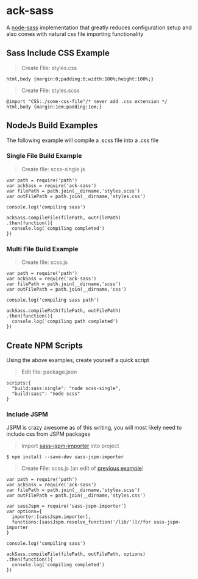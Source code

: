 # ack-sass
A [node-sass](https://www.npmjs.com/package/node-sass) implementation that greatly reduces configuration setup and also comes with natural css file importing functionality

## Sass Include CSS Example

> Create File: styles.css

```
html,body {margin:0;padding:0;width:100%;height:100%;}
```

> Create File: styles.scss

```
@import "CSS:./some-css-file"/* never add .css extension */
html,body {margin:1em;padding:1em;}
```

## NodeJs Build Examples
The following example will compile a .scss file into a .css file

### Single File Build Example
> Create file: scss-single.js

```
var path = require('path')
var ackSass = require('ack-sass')
var filePath = path.join(__dirname,'styles.scss')
var outFilePath = path.join(__dirname,'styles.css')

console.log('compiling sass')

ackSass.compileFile(filePath, outFilePath)
.then(function(){
  console.log('compiling completed')
})
```

### Multi File Build Example
> Create file: scss.js

```
var path = require('path')
var ackSass = require('ack-sass')
var filePath = path.join(__dirname,'scss')
var outFilePath = path.join(__dirname,'css')

console.log('compiling sass path')

ackSass.compilePath(filePath, outFilePath)
.then(function(){
  console.log('compiling path completed')
})
```

## Create NPM Scripts
Using the above examples, create yourself a quick script

> Edit file: package.json
```
scripts:{
  "build:sass:single": "node scss-single",
  "build:sass": "node scss"
}
```

### Include JSPM
JSPM is crazy awesome as of this writing, you will most likely need to include css from JSPM packages

> Import [sass-jspm-importer](https://www.npmjs.com/package/sass-jspm-importer) into project

```
$ npm install --save-dev sass-jspm-importer
```

> Create File: scss.js (an edit of [previous example](#single-file-build-example))

```
var path = require('path')
var ackSass = require('ack-sass')
var filePath = path.join(__dirname,'styles.scss')
var outFilePath = path.join(__dirname,'styles.css')

var sassJspm = require('sass-jspm-importer')
var options={
  importer:[sassJspm.importer],
  functions:[sassJspm.resolve_function('/lib/')]//for sass-jspm-importer
}

console.log('compiling sass')

ackSass.compileFile(filePath, outFilePath, options)
.then(function(){
  console.log('compiling completed')
})
```